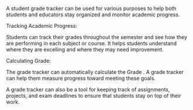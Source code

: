 A student grade tracker can be used for various purposes to help both students and educators stay organized and monitor academic progress. 

Tracking Academic Progress:

Students can track their grades throughout the semester and see how they are performing in each subject or course.
It helps students understand where they are excelling and where they may need improvement.

Calculating Grade:

The grade tracker can automatically calculate the Grade .
A grade tracker can help them measure progress toward meeting these goals.

A grade tracker can also be a tool for keeping track of assignments, projects, and exam deadlines to ensure that students stay on top of their work.



